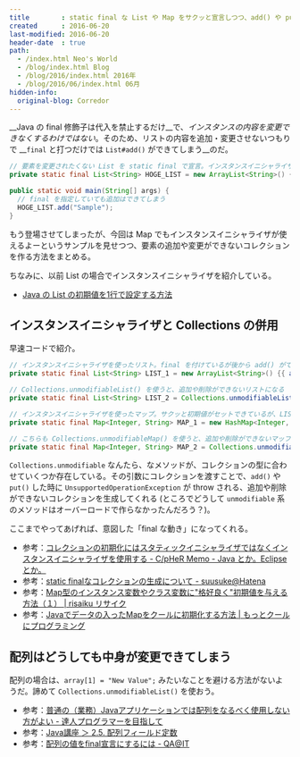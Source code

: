 ```yaml
---
title        : static final な List や Map をサクッと宣言しつつ、add() や put() も許さない
created      : 2016-06-20
last-modified: 2016-06-20
header-date  : true
path:
  - /index.html Neo's World
  - /blog/index.html Blog
  - /blog/2016/index.html 2016年
  - /blog/2016/06/index.html 06月
hidden-info:
  original-blog: Corredor
---
```


__Java の final 修飾子は代入を禁止するだけ__で、_インスタンスの内容を変更できなくするわけではない_。そのため、リストの内容を追加・変更させないつもりで __`final` と打つだけでは `List#add()` ができてしまう__のだ。

```java
// 要素を変更されたくない List を static final で宣言。インスタンスイニシャライザを使って宣言時に要素を入れておく。
private static final List<String> HOGE_LIST = new ArrayList<String>() {{ add("FUGA"); add("PIYO"); }};

public static void main(String[] args) {
  // final を指定していても追加はできてしまう
  HOGE_LIST.add("Sample");
}
```

もう登場させてしまったが、今回は Map でもインスタンスイニシャライザが使えるよーというサンプルを見せつつ、要素の追加や変更ができないコレクションを作る方法をまとめる。

ちなみに、以前 List の場合でインスタンスイニシャライザを紹介している。

- [Java の List の初期値を1行で設定する方法](/blog/2016/03/16-01.html)

## インスタンスイニシャライザと Collections の併用

早速コードで紹介。

```java
// インスタンスイニシャライザを使ったリスト。final を付けているが後から add() ができてしまう    
private static final List<String> LIST_1 = new ArrayList<String>() {{ add("FUGA"); add("PIYO"); }};

// Collections.unmodifiableList() を使うと、追加や削除ができないリストになる
private static final List<String> LIST_2 = Collections.unmodifiableList( new ArrayList<String>() {{ add("FUGA"); add("PIYO"); }} );

// インスタンスイニシャライザを使ったマップ。サクッと初期値がセットできているが、LIST_1 と同じく変更が効いてしまう
private static final Map<Integer, String> MAP_1 = new HashMap<Integer, String>() {{ put(1, "Hoge"); put(2, "Fuga"); }};

// こちらも Collections.unmodifiableMap() を使うと、追加や削除ができないマップになる
private static final Map<Integer, String> MAP_2 = Collections.unmodifiableMap( new HashMap<Integer, String>() {{ put(1, "Hoge"); put(2, "Fuga"); }} );
```

`Collections.unmodifiable` なんたら、なメソッドが、コレクションの型に合わせていくつか存在している。その引数にコレクションを渡すことで、`add()` や `put()` した時に `UnsupportedOperationException` が throw される、追加や削除ができないコレクションを生成してくれる (ところでどうして `unmodifiable` 系のメソッドはオーバーロードで作らなかったんだろう？)。

ここまでやってあげれば、意図した「final な動き」になってくれる。

- 参考：[コレクションの初期化にはスタティックイニシャライザではなくインスタンスイニシャライザを使用する - C/pHeR Memo - Java とか。Eclipse とか。](http://d.hatena.ne.jp/cypher256/20080114/p1)
- 参考：[static finalなコレクションの生成について - suusuke@Hatena](http://d.hatena.ne.jp/suusuke/20080213/1202897246)
- 参考：[Map型のインスタンス変数やクラス変数に"格好良く"初期値を与える方法（１） | risaiku リサイク](https://risaiku.net/archives/250/)
- 参考：[Javaでデータの入ったMapをクールに初期化する方法 | もっとクールにプログラミング](http://pgnote.net/?p=32)

## 配列はどうしても中身が変更できてしまう

配列の場合は、`array[1] = "New Value";` みたいなことを避ける方法がないようだ。諦めて `Collections.unmodifiableList()` を使おう。

- 参考：[普通の（業務）Javaアプリケーションでは配列をなるべく使用しない方がよい - 達人プログラマーを目指して](http://d.hatena.ne.jp/ryoasai/20110321/1300696942)
- 参考：[Java講座 ＞ 2.5. 配列フィールド定数](https://www.sgnet.co.jp/java/java02_05.html)
- 参考：[配列の値をfinal宣言にするには - QA@IT](http://qa.atmarkit.co.jp/q/4900)
